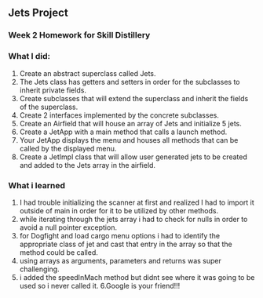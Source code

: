 ## Jets Project

### Week 2 Homework for Skill Distillery

### What I did:
1. Create an abstract superclass called Jets.
2. The Jets class has getters and setters in order for the subclasses to inherit private fields.
3. Create subclasses that will extend the superclass and inherit the fields of the superclass. 
4. Create 2 interfaces implemented by the concrete subclasses.
5. Create an Airfield that will house an array of Jets and initialize 5 jets.
6. Create a JetApp with a main method that calls a launch method.
7. Your JetApp displays the menu and houses all methods that can be called by the displayed menu.
8. Create a JetImpl class that will allow user generated jets to be created and added to the Jets array in the airfield.


### What i learned
1. I had trouble initializing the scanner at first and realized I had to import it outside of main in order for it to be utilized by other methods.
2. while iterating through the jets array i had to check for nulls in order to avoid a null pointer exception. 
3. for Dogfight and load cargo menu options i had to identify the appropriate class of jet and cast that entry in the array so that the method could be called.
4. using arrays as arguments, parameters and returns was super challenging.
5. i added the speedInMach method but didnt see where it was going to be used so i never called it.
6.Google is your friend!!! 
